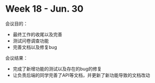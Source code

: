 ﻿#     Week 18 - Jun. 30


会议目的：

-   最终工作的收尾以及完善
-   测试问卷调查功能
-   完善文档以及修复bug


会议结果：

-   完成了新增功能的测试以及存在的bug的修复
-   让负责后端的同学完善了API等文档，并更新了新功能导致的文档改动
